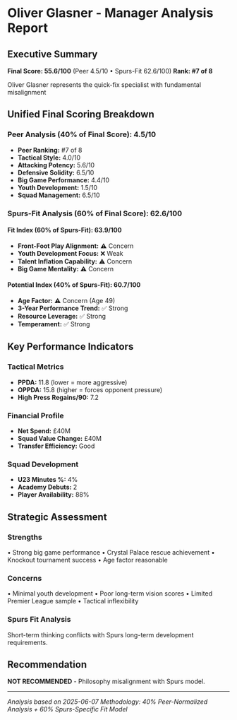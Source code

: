 # Oliver Glasner - Manager Analysis Report

## Executive Summary

**Final Score: 55.6/100** (Peer 4.5/10 • Spurs-Fit 62.6/100)
**Rank: #7 of 8**

Oliver Glasner represents the quick-fix specialist with fundamental misalignment

## Unified Final Scoring Breakdown

### Peer Analysis (40% of Final Score): 4.5/10
- **Peer Ranking:** #7 of 8
- **Tactical Style:** 4.0/10
- **Attacking Potency:** 5.6/10  
- **Defensive Solidity:** 6.5/10
- **Big Game Performance:** 4.4/10
- **Youth Development:** 1.5/10
- **Squad Management:** 6.5/10

### Spurs-Fit Analysis (60% of Final Score): 62.6/100

#### Fit Index (60% of Spurs-Fit): 63.9/100
- **Front-Foot Play Alignment:** ⚠️ Concern
- **Youth Development Focus:** ❌ Weak  
- **Talent Inflation Capability:** ⚠️ Concern
- **Big Game Mentality:** ⚠️ Concern

#### Potential Index (40% of Spurs-Fit): 60.7/100
- **Age Factor:** ⚠️ Concern (Age 49)
- **3-Year Performance Trend:** ✅ Strong
- **Resource Leverage:** ✅ Strong
- **Temperament:** ✅ Strong

## Key Performance Indicators

### Tactical Metrics
- **PPDA:** 11.8 (lower = more aggressive)
- **OPPDA:** 15.8 (higher = forces opponent pressure)
- **High Press Regains/90:** 7.2

### Financial Profile  
- **Net Spend:** £40M
- **Squad Value Change:** £40M
- **Transfer Efficiency:** Good

### Squad Development
- **U23 Minutes %:** 4%
- **Academy Debuts:** 2
- **Player Availability:** 88%

## Strategic Assessment

### Strengths
• Strong big game performance
• Crystal Palace rescue achievement
• Knockout tournament success
• Age factor reasonable

### Concerns  
• Minimal youth development
• Poor long-term vision scores
• Limited Premier League sample
• Tactical inflexibility

### Spurs Fit Analysis
Short-term thinking conflicts with Spurs long-term development requirements.

## Recommendation

**NOT RECOMMENDED** - Philosophy misalignment with Spurs model.

---

*Analysis based on 2025-06-07*
*Methodology: 40% Peer-Normalized Analysis + 60% Spurs-Specific Fit Model*
